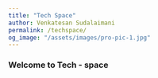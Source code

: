 ```yaml
---
title: "Tech Space"
author: Venkatesan Sudalaimani
permalink: /techspace/
og_image: "/assets/images/pro-pic-1.jpg"
---
```


### Welcome to Tech - space